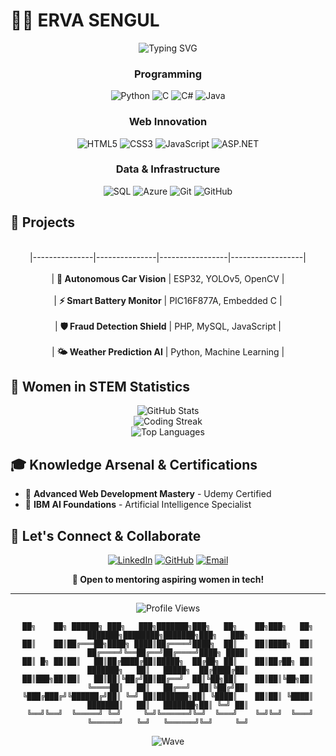 # 👩‍💻 ERVA SENGUL 

<div align="center">
  <img src="https://readme-typing-svg.herokuapp.com?font=Fira+Code&size=22&duration=3000&pause=1000&color=E91E63&center=true&vCenter=true&width=600&lines=Computer+Engineering+Student+%F0%9F%92%BB" alt="Typing SVG" />
</div>


<div align="center">

###  Programming 
![Python](https://img.shields.io/badge/Python-E91E63?style=for-the-badge&logo=python&logoColor=white)
![C](https://img.shields.io/badge/C-FF6B9D?style=for-the-badge&logo=c&logoColor=white)
![C#](https://img.shields.io/badge/C%23-C2185B?style=for-the-badge&logo=c-sharp&logoColor=white)
![Java](https://img.shields.io/badge/Java-AD1457?style=for-the-badge&logo=java&logoColor=white)

### Web Innovation
![HTML5](https://img.shields.io/badge/HTML5-E91E63?style=for-the-badge&logo=html5&logoColor=white)
![CSS3](https://img.shields.io/badge/CSS3-FF6B9D?style=for-the-badge&logo=css3&logoColor=white)
![JavaScript](https://img.shields.io/badge/JavaScript-C2185B?style=for-the-badge&logo=javascript&logoColor=white)
![ASP.NET](https://img.shields.io/badge/ASP.NET-AD1457?style=for-the-badge&logo=dotnet&logoColor=white)

###  Data & Infrastructure
![SQL](https://img.shields.io/badge/SQL-E91E63?style=for-the-badge&logo=mysql&logoColor=white)
![Azure](https://img.shields.io/badge/Microsoft_Azure-FF6B9D?style=for-the-badge&logo=microsoft-azure&logoColor=white)
![Git](https://img.shields.io/badge/Git-C2185B?style=for-the-badge&logo=git&logoColor=white)
![GitHub](https://img.shields.io/badge/GitHub-AD1457?style=for-the-badge&logo=github&logoColor=white)

</div>


## 🌟 Projects 

<div align="center">

 <br> |---------------|---------------|-----------------|------------------|</br>
<br> | **🤖 Autonomous Car Vision** | ESP32, YOLOv5, OpenCV | </br> 
<br> | **⚡ Smart Battery Monitor** | PIC16F877A, Embedded C | </br> 
<br> | **🛡️ Fraud Detection Shield** | PHP, MySQL, JavaScript |</br> 
<br> | **🌤️ Weather Prediction AI** | Python, Machine Learning | </br> 

</div>

## 💫 Women in STEM Statistics

<div align="center">
  <img src="https://github-readme-stats.vercel.app/api?username=ervasengul&show_icons=true&theme=dracula&hide_border=true&bg_color=0D1117&title_color=E91E63&icon_color=FF6B9D&text_color=FFFFFF" alt="GitHub Stats" />
</div>

<div align="center">
  <img src="https://github-readme-streak-stats.herokuapp.com/?user=ervasengul&theme=material-palenight&hide_border=true&background=0D1117&stroke=E91E63&ring=FF6B9D&fire=E91E63&currStreakLabel=FF6B9D" alt="Coding Streak" />
</div>

<div align="center">
  <img src="https://github-readme-stats.vercel.app/api/top-langs/?username=ervasengul&layout=compact&theme=dracula&hide_border=true&bg_color=0D1117&title_color=E91E63&text_color=FFFFFF" alt="Top Languages" />
</div>


## 🎓 Knowledge Arsenal & Certifications

- 🚀 **Advanced Web Development Mastery** - Udemy Certified
- 🤖 **IBM AI Foundations** - Artificial Intelligence Specialist



## 💌 Let's Connect & Collaborate

<div align="center">

[![LinkedIn](https://img.shields.io/badge/LinkedIn-E91E63?style=for-the-badge&logo=linkedin&logoColor=white)](https://www.linkedin.com/in/erva-şengül-016945237/)
[![GitHub](https://img.shields.io/badge/GitHub-FF6B9D?style=for-the-badge&logo=github&logoColor=white)](https://github.com/ervasengul)
[![Email](https://img.shields.io/badge/Email-C2185B?style=for-the-badge&logo=gmail&logoColor=white)](mailto:ervasengul004@gmail.com)

**🤝 Open to mentoring aspiring women in tech!**

</div>

---

<div align="center">
  <img src="https://komarev.com/ghpvc/?username=ervasengul&color=E91E63&style=for-the-badge" alt="Profile Views" />
</div>


<div align="center">

```
██╗    ██╗ ██████╗ ███╗   ███╗███████╗███╗   ██╗    ██╗███╗   ██╗    ███████╗████████╗███████╗███╗   ███╗
██║    ██║██╔═══██╗████╗ ████║██╔════╝████╗  ██║    ██║████╗  ██║    ██╔════╝╚══██╔══╝██╔════╝████╗ ████║
██║ █╗ ██║██║   ██║██╔████╔██║█████╗  ██╔██╗ ██║    ██║██╔██╗ ██║    ███████╗   ██║   █████╗  ██╔████╔██║
██║███╗██║██║   ██║██║╚██╔╝██║██╔══╝  ██║╚██╗██║    ██║██║╚██╗██║    ╚════██║   ██║   ██╔══╝  ██║╚██╔╝██║
╚███╔███╔╝╚██████╔╝██║ ╚═╝ ██║███████╗██║ ╚████║    ██║██║ ╚████║    ███████║   ██║   ███████╗██║ ╚═╝ ██║
 ╚══╝╚══╝  ╚═════╝ ╚═╝     ╚═╝╚══════╝╚═╝  ╚═══╝    ╚═╝╚═╝  ╚═══╝    ╚══════╝   ╚═╝   ╚══════╝╚═╝     ╚═╝
```

</div>

<div align="center">
  
  ![Wave](https://raw.githubusercontent.com/mayhemantt/mayhemantt/Update/svg/Bottom.svg)
  
</div>
